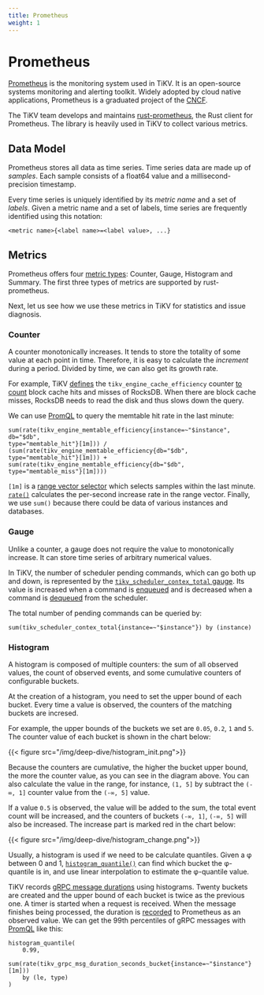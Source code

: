 ```yaml
---
title: Prometheus
weight: 1
---
```


# Prometheus

[Prometheus] is the monitoring system used in TiKV. It is an open-source
systems monitoring and alerting toolkit. Widely adopted by cloud native
applications, Prometheus is a graduated project of the [CNCF].

The TiKV team develops and maintains [rust-prometheus], the Rust client for
Prometheus. The library is heavily used in TiKV to collect various metrics. 

## Data Model

Prometheus stores all data as time series. Time series data are made up of
_samples_. Each sample consists of a float64 value and a millisecond-precision
timestamp.

Every time series is uniquely identified by its _metric name_ and a set of
_labels_. Given a metric name and a set of labels, time series are frequently
identified using this notation:

```
<metric name>{<label name>=<label value>, ...}
```

## Metrics

Prometheus offers four [metric types][mt]: Counter, Gauge, Histogram and
Summary. The first three types of metrics are supported by rust-prometheus.

Next, let us see how we use these metrics in TiKV for statistics and issue
diagnosis.

### Counter

A counter monotonically increases. It tends to store the totality of some value
at each point in time. Therefore, it is easy to calculate the _increment_
during a period. Divided by time, we can also get its growth rate.

For example, TiKV [defines][ce] the `tikv_engine_cache_efficiency` counter
[to count][inc] block cache hits and misses of RocksDB. When there are block
cache misses, RocksDB needs to read the disk and thus slows down the query.

We can use [PromQL] to query the memtable hit rate in the last minute:

```
sum(rate(tikv_engine_memtable_efficiency{instance=~"$instance", db="$db",
type="memtable_hit"}[1m])) / (sum(rate(tikv_engine_memtable_efficiency{db="$db",
type="memtable_hit"}[1m])) + sum(rate(tikv_engine_memtable_efficiency{db="$db",
type="memtable_miss"}[1m])))
```

`[1m]` is a [range vector selector][rvs] which selects samples within the last
minute. [`rate()`][rate] calculates the per-second increase rate in the range
vector. Finally, we use `sum()` because there could be data of various
instances and databases.

### Gauge

Unlike a counter, a gauge does not require the value to monotonically increase.
It can store time series of arbitrary numerical values.

In TiKV, the number of scheduler pending commands, which can go both up and
down, is represented by the [`tikv_scheduler_contex_total` gauge][sg]. Its
value is increased when a command is [enqueued][enq] and is decreased when a
command is [dequeued][deq] from the scheduler.

The total number of pending commands can be queried by:

```
sum(tikv_scheduler_contex_total{instance=~"$instance"}) by (instance)
```

### Histogram

A histogram is composed of multiple counters: the sum of all observed values,
the count of observed events, and some cumulative counters of configurable
buckets.

At the creation of a histogram, you need to set the upper bound of each bucket.
Every time a value is observed, the counters of the matching buckets are
incresed.

For example, the upper bounds of the buckets we set are `0.05`, `0.2`, `1`
and `5`. The counter value of each bucket is shown in the chart below:

{{< figure
    src="/img/deep-dive/histogram_init.png">}}

Because the counters are cumulative, the higher the bucket upper bound, the
more the counter value, as you can see in the diagram above. You can also
calculate the value in the range, for instance, `(1, 5]` by subtract the
`(-∞, 1]` counter value from the `(-∞, 5]` value.

If a value `0.5` is observed, the value will be added to the sum, the total
event count will be increased, and the counters of buckets `(-∞, 1]`, `(-∞, 5]`
will also be increased. The increase part is marked red in the chart below:

{{< figure
    src="/img/deep-dive/histogram_change.png">}}

Usually, a histogram is used if we need to be calculate quantiles. Given a φ
between 0 and 1, [`histogram_quantile()`][hq] can find which bucket the
φ-quantile is in, and use linear interpolation to estimate the φ-quantile
value.

TiKV records [gRPC message durations][dur] using histograms. Twenty buckets
are created and the upper bound of each bucket is twice as the previous one.
A timer is started when a request is received. When the message finishes
being processed, the duration is [recorded][obs] to Prometheus as an observed
value. We can get the 99th percentiles of gRPC messages with [PromQL] like this:

```
histogram_quantile(
    0.99,
    sum(rate(tikv_grpc_msg_duration_seconds_bucket{instance=~"$instance"}[1m]))
    by (le, type)
)
```


[Prometheus]: https://github.com/prometheus/prometheus
[CNCF]: https://www.cncf.io/
[rust-prometheus]: https://github.com/pingcap/rust-prometheus
[mt]: https://prometheus.io/docs/concepts/metric_types/
[ce]: https://github.com/tikv/tikv/blob/v3.0.0/components/engine/src/rocks/util/engine_metrics.rs#L1020
[inc]: https://github.com/tikv/tikv/blob/v3.0.0/components/engine/src/rocks/util/engine_metrics.rs#L122
[PromQL]: https://prometheus.io/docs/prometheus/latest/querying/basics/
[rvs]: https://prometheus.io/docs/prometheus/latest/querying/basics/#range-vector-selectors
[rate]: https://prometheus.io/docs/prometheus/latest/querying/functions/#rate
[sg]: https://github.com/tikv/tikv/blob/v3.0.0/src/storage/metrics.rs#L63
[enq]: https://github.com/tikv/tikv/blob/v3.0.0/src/storage/txn/scheduler.rs#L196
[deq]: https://github.com/tikv/tikv/blob/v3.0.0/src/storage/txn/scheduler.rs#L215
[hq]: https://prometheus.io/docs/prometheus/latest/querying/functions/#histogram_quantile
[dur]: https://github.com/tikv/tikv/blob/v3.0.0/src/server/metrics.rs#L60
[obs]: https://github.com/tikv/tikv/blob/v3.0.0/src/server/service/kv.rs#L93